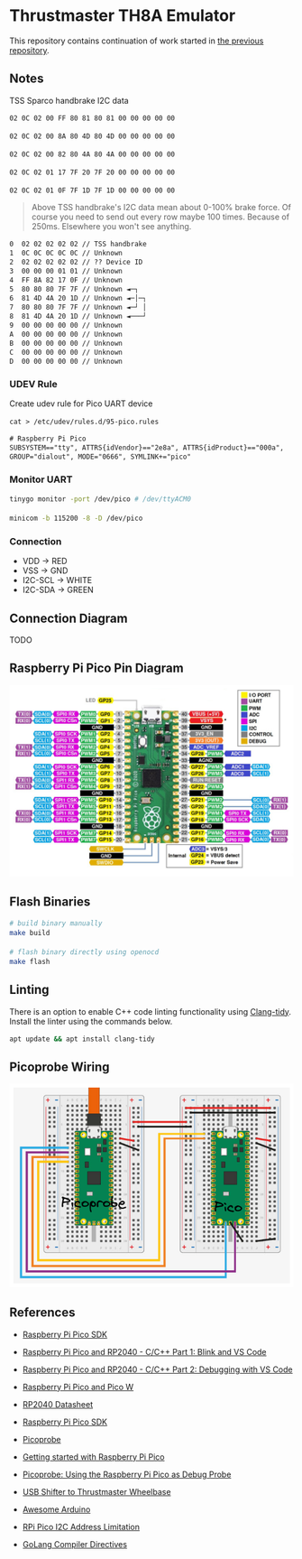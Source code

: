 # Thrustmaster TH8A Emulator

This repository contains continuation of work started in [the previous repository](https://github.com/va1da5/tm-th8a-emulator-research-stm32).

## Notes

TSS Sparco handbrake I2C data

```
02 0C 02 00 FF 80 81 80 81 00 00 00 00 00

02 0C 02 00 8A 80 4D 80 4D 00 00 00 00 00

02 0C 02 00 82 80 4A 80 4A 00 00 00 00 00

02 0C 02 01 17 7F 20 7F 20 00 00 00 00 00

02 0C 02 01 0F 7F 1D 7F 1D 00 00 00 00 00
```

> Above TSS handbrake's I2C data mean about 0-100% brake force. Of course you need to send out every row maybe 100 times. Because of 250ms. Elsewhere you won't see anything.

```
0  02 02 02 02 02 // TSS handbrake
1  0C 0C 0C 0C 0C // Unknown
2  02 02 02 02 02 // ?? Device ID
3  00 00 00 01 01 // Unknown
4  FF 8A 82 17 0F // Unknown
5  80 80 80 7F 7F // Unknown ◄─┐
6  81 4D 4A 20 1D // Unknown ◄─│─┐
7  80 80 80 7F 7F // Unknown ◄─┘ │
8  81 4D 4A 20 1D // Unknown ◄───┘
9  00 00 00 00 00 // Unknown
A  00 00 00 00 00 // Unknown
B  00 00 00 00 00 // Unknown
C  00 00 00 00 00 // Unknown
D  00 00 00 00 00 // Unknown
```

### UDEV Rule

Create udev rule for Pico UART device

`cat > /etc/udev/rules.d/95-pico.rules`

```
# Raspberry Pi Pico
SUBSYSTEM=="tty", ATTRS{idVendor}=="2e8a", ATTRS{idProduct}=="000a", GROUP="dialout", MODE="0666", SYMLINK+="pico"

```

### Monitor UART

```bash
tinygo monitor -port /dev/pico # /dev/ttyACM0

minicom -b 115200 -8 -D /dev/pico
```

### Connection

- VDD -> RED
- VSS -> GND
- I2C-SCL -> WHITE
- I2C-SDA -> GREEN

## Connection Diagram

TODO

## Raspberry Pi Pico Pin Diagram

![pinout](./images/Raspberry-Pi-Pico-Pinout.jpg)

## Flash Binaries

```bash
# build binary manually
make build

# flash binary directly using openocd
make flash
```

## Linting

There is an option to enable C++ code linting functionality using [Clang-tidy](https://clang.llvm.org/extra/clang-tidy/). Install the linter using the commands below.

```bash
apt update && apt install clang-tidy

```

## Picoprobe Wiring

![wiring diagram](./images/picoprobe-conncetion.png)

## References

- [Raspberry Pi Pico SDK](https://github.com/raspberrypi/pico-sdk)
- [Raspberry Pi Pico and RP2040 - C/C++ Part 1: Blink and VS Code](https://www.digikey.lt/en/maker/projects/raspberry-pi-pico-and-rp2040-cc-part-1-blink-and-vs-code/7102fb8bca95452e9df6150f39ae8422)
- [Raspberry Pi Pico and RP2040 - C/C++ Part 2: Debugging with VS Code](https://www.digikey.be/en/maker/projects/raspberry-pi-pico-and-rp2040-cc-part-2-debugging-with-vs-code/470abc7efb07432b82c95f6f67f184c0)
- [Raspberry Pi Pico and Pico W](https://www.raspberrypi.com/documentation/microcontrollers/raspberry-pi-pico.html)
- [RP2040 Datasheet](https://datasheets.raspberrypi.com/rp2040/rp2040-datasheet.pdf)
- [Raspberry Pi Pico SDK](https://github.com/raspberrypi/pico-sdk)
- [Picoprobe](https://github.com/raspberrypi/picoprobe)
- [Getting started with Raspberry Pi Pico](https://datasheets.raspberrypi.com/pico/getting-started-with-pico.pdf)
- [Picoprobe: Using the Raspberry Pi Pico as Debug Probe](https://mcuoneclipse.com/2022/09/17/picoprobe-using-the-raspberry-pi-pico-as-debug-probe/)

- [USB Shifter to Thrustmaster Wheelbase](https://github.com/azzajess/USB-Shifter-to-Thrustmaster-Wheelbase)
- [Awesome Arduino](https://github.com/Lembed/Awesome-arduino)
- [RPi Pico I2C Address Limitation](https://raspberrypi.github.io/pico-sdk-doxygen/group__hardware__i2c.html#i2c_example)
- [GoLang Compiler Directives](https://pkg.go.dev/cmd/compile#hdr-Compiler_Directives)

